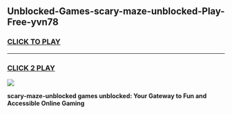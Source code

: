 
## Unblocked-Games-scary-maze-unblocked-Play-Free-yvn78
<h3>
<a href="https://premium76.site?title=scary-maze-unblocked&ref=20M">CLICK TO PLAY</a></h3>
<hr>

<h3>
<a href="https://premium76.site?title=scary-maze-unblocked&ref=20M">CLICK 2 PLAY</a>
  
</h3>

<a href="https://premium76.site?title=scary-maze-unblocked&ref=19M"><img src="https://clearcache.store/games.png"></a>


**scary-maze-unblocked games unblocked: Your Gateway to Fun and Accessible Online Gaming**
